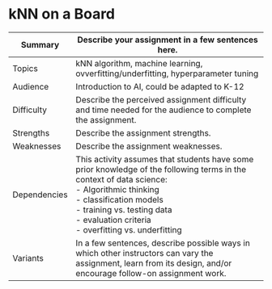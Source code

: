 # kNN on a Board

| Summary      | Describe your assignment in a few sentences here.                                                                                                                 |
|--------------|-------------------------------------------------------------------------------------------------------------------------------------------------------------------|
| Topics       | kNN algorithm, machine learning, ovverfitting/underfitting, hyperparameter tuning                                                                                 |
| Audience     | Introduction to AI, could be adapted to K-12                                                                                                                      |
| Difficulty   | Describe the perceived assignment difficulty and time needed for the audience to complete the assignment.                                                         |
| Strengths    | Describe the assignment strengths.                                                                                                                                |
| Weaknesses   | Describe the assignment weaknesses.                                                                                                                               |
| Dependencies | This activity assumes that students have some prior knowledge of the following terms in the context of data science: <br /> - Algorithmic thinking <br /> - classification models <br /> - training vs. testing data <br /> - evaluation criteria <br /> - overfitting vs. underfitting  <br /> |
| Variants     | In a few sentences, describe possible ways in which other instructors can vary the assignment, learn from its design, and/or encourage follow-on assignment work. |